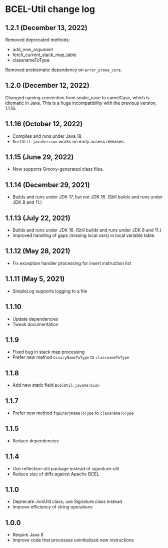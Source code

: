 # BCEL-Util change log

## 1.2.1 (December 13, 2022)

Removed deprecated methods:
 * add_new_argument
 * fetch_current_stack_map_table
 * classnameToType

Removed problematic dependency on `error_prone_core`.

## 1.2.0 (December 12, 2022)

Changed naming convention from snake_case to camelCase, which is idiomatic in Java.
This is a huge incompatibility with the previous version, 1.1.16.

## 1.1.16 (October 12, 2022)

- Compiles and runs under Java 18.
- `BcelUtil.javaVersion` works on early access releases.

## 1.1.15 (June 29, 2022)

- Now supports Groovy-generated class files.

## 1.1.14 (December 29, 2021)

- Builds and runs under JDK 17, but not JDK 16.  (Still builds and runs under JDK 8 and 11.)

## 1.1.13 (July 22, 2021)

- Builds and runs under JDK 16.  (Still builds and runs under JDK 8 and 11.)
- Improved handling of gaps (missing local vars) in local variable table.

## 1.1.12 (May 28, 2021)

- Fix exception handler processing for insert instruction list

## 1.1.11 (May 5, 2021)

- SimpleLog supports logging to a file

## 1.1.10

- Update dependencies
- Tweak documentation

## 1.1.9

- Fixed bug in stack map processing
- Prefer new method `binaryNameToType` to `classnameToType`

## 1.1.8

- Add new static field `BcelUtil.javaVersion`

## 1.1.7

- Prefer new method `fqBinaryNameToType` to `classnameToType`

## 1.1.5

- Reduce dependencies

## 1.1.4

- Use reflection-util package instead of signature-util
- Reduce size of diffs against Apache BCEL

## 1.1.0

- Deprecate JvmUtil class; use Signature class instead
- Improve efficiency of string operations

## 1.0.0

- Require Java 8
- Improve code that processes uninitialized new instructions
